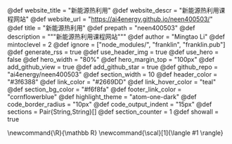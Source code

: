 <!--
Add here global page variables to use throughout your website.
-->
@def website_title = "新能源热利用"
@def website_descr = "新能源热利用课程网站"
@def website_url   = "https://ai4energy.github.io/neen400503/"
@def title         = "新能源热利用"
@def prepath       = "neen400503"
@def description = """新能源热利用课程网站"""
@def author        = "Mingtao Li"
@def mintoclevel   = 2
@def ignore = ["node_modules/", "franklin", "franklin.pub"]
@def generate_rss = true
@def use_header_img     = true
@def use_hero           = false
@def hero_width         = "80%"
@def hero_margin_top    = "100px"
@def add_github_view  = true
@def add_github_star  = true
@def github_repo      = "ai4energy/neen400503"
@def section_width = 10
@def header_color       = "#3f6388"
@def link_color         = "#2669DD"
@def link_hover_color   = "teal"
@def section_bg_color   = "#f6f8fa"
@def footer_link_color  = "cornflowerblue"
@def highlight_theme    = "atom-one-dark"
@def code_border_radius = "10px"
@def code_output_indent = "15px"
@def sections        = Pair{String,String}[]
@def section_counter = 1
@def showall         = true

<!--
Add here global latex commands to use throughout your pages.
-->
\newcommand{\R}{\mathbb R}
\newcommand{\scal}[1]{\langle #1 \rangle}